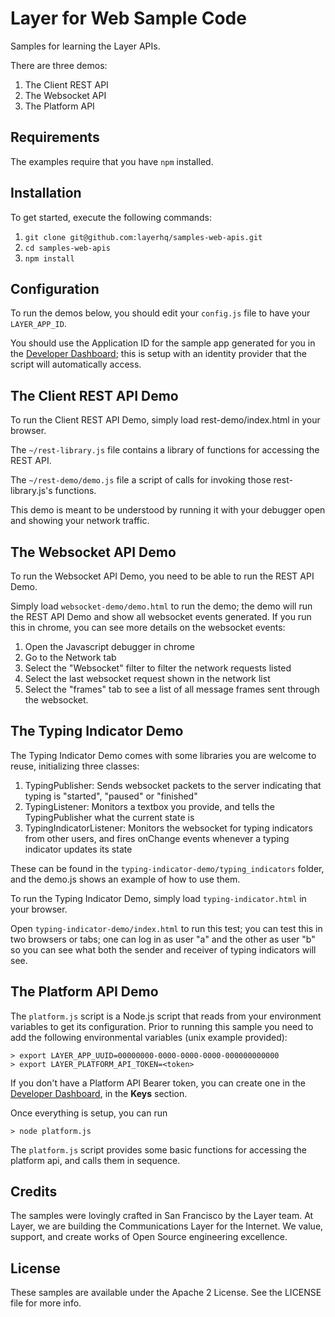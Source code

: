 # Layer for Web Sample Code

Samples for learning the Layer APIs.

There are three demos:

1. The Client REST API
2. The Websocket API
3. The Platform API

## Requirements

The examples require that you have `npm` installed.

## Installation

To get started, execute the following commands:

1. `git clone git@github.com:layerhq/samples-web-apis.git`
2. `cd samples-web-apis`
3. `npm install`

## Configuration

To run the demos below, you should edit your `config.js` file to have your `LAYER_APP_ID`.

You should use the Application ID for the sample app generated for you in the [Developer Dashboard](https://developer.layer.com); this is setup with an identity provider that the script will automatically access.

## The Client REST API Demo

To run the Client REST API Demo, simply load rest-demo/index.html in your browser.

The `~/rest-library.js` file contains a library of functions for accessing the REST API.

The `~/rest-demo/demo.js` file a script of calls for invoking those rest-library.js's functions.

This demo is meant to be understood by running it with your debugger open and showing your network traffic.

## The Websocket API Demo

To run the Websocket API Demo, you need to be able to run the REST API Demo.

Simply load `websocket-demo/demo.html` to run the demo; the demo will run the REST API Demo and show all websocket events generated.  If you run this in chrome, you can see more details on the websocket events:

1. Open the Javascript debugger in chrome
2. Go to the Network tab
3. Select the "Websocket" filter to filter the network requests listed
4. Select the last websocket request shown in the network list
5. Select the "frames" tab to see a list of all message frames sent through the websocket.

## The Typing Indicator Demo

The Typing Indicator Demo comes with some libraries you are welcome to reuse, initializing three classes:

1. TypingPublisher: Sends websocket packets to the server indicating that typing is "started", "paused" or "finished"
2. TypingListener: Monitors a textbox you provide, and tells the TypingPublisher what the current state is
3. TypingIndicatorListener: Monitors the websocket for typing indicators from other users, and fires onChange events whenever a typing indicator updates its state

These can be found in the `typing-indicator-demo/typing_indicators` folder, and the demo.js shows an example of how to use them.

To run the Typing Indicator Demo, simply load `typing-indicator.html` in your browser.

Open `typing-indicator-demo/index.html` to run this test; you can test this in two browsers or tabs; one can log in as user "a" and the other as user "b" so you can see what both the sender and receiver of typing indicators will see.

## The Platform API Demo

The `platform.js` script is a Node.js script that reads from your environment variables to get its configuration.  Prior to running this sample you need to add the following environmental variables (unix example provided):

```
> export LAYER_APP_UUID=00000000-0000-0000-0000-000000000000
> export LAYER_PLATFORM_API_TOKEN=<token>
```

If you don't have a Platform API Bearer token, you can create one in the [Developer Dashboard](https://developer.layer.com), in the **Keys** section.

Once everything is setup, you can run

```
> node platform.js
```

The `platform.js` script provides some basic functions for accessing the platform api, and calls them in sequence.

## Credits

The samples were lovingly crafted in San Francisco by the Layer team. At Layer, we are building the Communications Layer for the Internet. We value, support, and create works of Open Source engineering excellence.

## License

These samples are available under the Apache 2 License. See the LICENSE file for more info.
